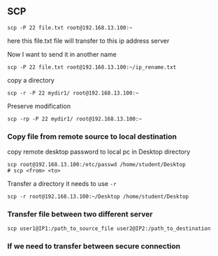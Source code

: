 ## SCP

```shell
scp -P 22 file.txt root@192.168.13.100:~
```

here this file.txt file will transfer to this ip address server

Now I want to send it in another name
```shell
scp -P 22 file.txt root@192.168.13.100:~/ip_rename.txt
```

copy a directory
```shell
scp -r -P 22 mydir1/ root@192.168.13.100:~
```

Preserve modification
```shell
scp -rp -P 22 mydir1/ root@192.168.13.100:~
```

### Copy file from remote source to local destination
copy remote desktop password to local pc in Desktop directory
```shell
scp root@192.168.13.100:/etc/passwd /home/student/Desktop
# scp <from> <to>
```


Transfer a directory it needs to use `-r`
```shell
scp -r root@192.168.13.100:~/Desktop /home/student/Desktop
```

### Transfer file between two different server
```shell
scp user1@IP1:/path_to_source_file user2@IP2:/path_to_destination
```


### If we need to transfer between secure connection 
